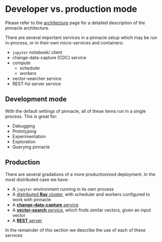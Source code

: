 # Developer vs. production mode

Please refer to the [architecture](../fundamentals/design.md) page for a detailed description of the pinnacle architecture.

There are several important services in a pinnacle setup which may be run in-process, or in their 
own micro-services and containers:

- `jupyter` notebook/ client
- change-data-capture (CDC) service
- compute
  - scheduler
  - workers
- vector-searcher service
- REST-ful server service

## Development mode

With the default settings of pinnacle, all of these items run in a single process.
This is great for:

- Debugging
- Prototyping
- Experimentation
- Exploration
- Querying pinnacle

## Production

There are several gradations of a more productionized deployment.
In the most distributed case we have:

- A `jupyter` environment running in its own process
- A [distributed **Ray** cluster](non_blocking_ray_jobs), with scheduler and workers configured to work with pinnacle
- A [**change-data-capture** service](change_data_capture)
- A [**vector-search** service](vector_comparison_service), which finds similar vectors, given an input vector
- A [**REST** server](./rest_api)

In the remainder of this section we describe the use of each of these services
